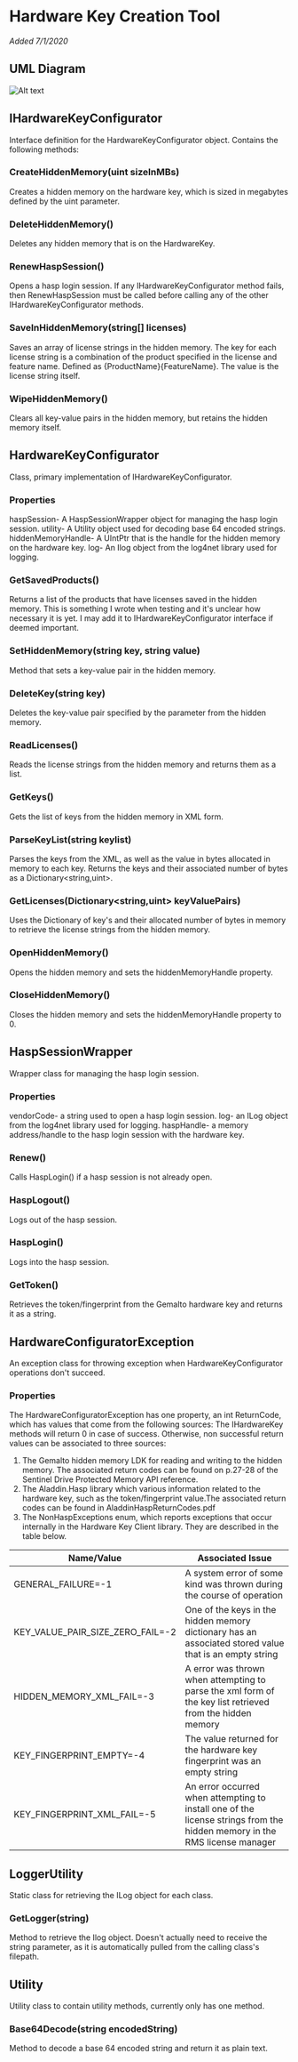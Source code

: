 # Hardware Key Creation Tool
*Added 7/1/2020*

## UML Diagram
![Alt text](./Images/HardwareKeyCreationTool.png)

## IHardwareKeyConfigurator

Interface definition for the HardwareKeyConfigurator object.
Contains the following methods:

### CreateHiddenMemory(uint sizeInMBs)
Creates a hidden memory on the hardware key, which is sized in megabytes defined by the uint parameter.

### DeleteHiddenMemory()
Deletes any hidden memory that is on the HardwareKey.

### RenewHaspSession()
Opens a hasp login session. If any IHardwareKeyConfigurator method fails, then RenewHaspSession must be called before calling any of the other IHardwareKeyConfigurator methods.

### SaveInHiddenMemory(string[] licenses)
Saves an array of license strings in the hidden memory. The key for each license string is a combination of the product specified in the license and feature name. Defined as {ProductName}{FeatureName}. The value is the license string itself.

### WipeHiddenMemory()
Clears all key-value pairs in the hidden memory, but retains the hidden memory itself.

## HardwareKeyConfigurator
Class, primary implementation of IHardwareKeyConfigurator.

### Properties
haspSession- A HaspSessionWrapper object for managing the hasp login session.
utility- A Utility object used for decoding base 64 encoded strings.
hiddenMemoryHandle- A UIntPtr that is the handle for the hidden memory on the hardware key.
log- An Ilog object from the log4net library used for logging.

### GetSavedProducts()
Returns a list of the products that have licenses saved in the hidden memory. This is something I wrote when testing and it's unclear how necessary it is yet. I may add it to IHardwareKeyConfigurator interface if deemed important.

### SetHiddenMemory(string key, string value)
Method that sets a key-value pair in the hidden memory.

### DeleteKey(string key)
Deletes the key-value pair specified by the parameter from the hidden memory.

### ReadLicenses()
Reads the license strings from the hidden memory and returns them as a list.

### GetKeys()
Gets the list of keys from the hidden memory in XML form.

### ParseKeyList(string keylist)
Parses the keys from the XML, as well as the value in bytes allocated in memory to each key. Returns the keys and their associated number of bytes as a Dictionary<string,uint>.

### GetLicenses(Dictionary<string,uint> keyValuePairs)
Uses the Dictionary of key's and their allocated number of bytes in memory to retrieve the license strings from the hidden memory.

### OpenHiddenMemory()
Opens the hidden memory and sets the hiddenMemoryHandle property.

### CloseHiddenMemory()
Closes the hidden memory and sets the hiddenMemoryHandle property to 0.

## HaspSessionWrapper
Wrapper class for managing the hasp login session.

### Properties
vendorCode- a string used to open a hasp login session.
log- an ILog object from the log4net library used for logging.
haspHandle- a memory address/handle to the hasp login session with the hardware key.

### Renew()
Calls HaspLogin() if a hasp session is not already open.

### HaspLogout()
Logs out of the hasp session.

### HaspLogin()
Logs into the hasp session.

### GetToken()
Retrieves the token/fingerprint from the Gemalto hardware key and returns it as a string.

## HardwareConfiguratorException
An exception class for throwing exception when HardwareKeyConfigurator operations don't succeed.

### Properties
The HardwareConfiguratorException has one property, an int ReturnCode, which has values that come from the following sources:
The IHardwareKey methods will return 0 in case of success. Otherwise, non successful return values can be associated to three sources:
1. The Gemalto hidden memory LDK for reading and writing to the hidden memory. The associated return codes can be found on p.27-28 of the Sentinel Drive Protected Memory API reference.
2. The Aladdin.Hasp library which various information related to the hardware key, such as the token/fingerprint value.The associated return codes can be found in AladdinHaspReturnCodes.pdf
3. The NonHaspExceptions enum, which reports exceptions that occur internally in the Hardware Key Client library. They are described in the table below.

| Name/Value | Associated Issue |
|----------|----------------|
| GENERAL_FAILURE=-1 | A system error of some kind was thrown during the course of operation |
| KEY_VALUE_PAIR_SIZE_ZERO_FAIL=-2 | One of the keys in the hidden memory dictionary has an associated stored value that is an empty string |
| HIDDEN_MEMORY_XML_FAIL=-3 | A error was thrown when attempting to parse the xml form of the key list retrieved from the hidden memory |
| KEY_FINGERPRINT_EMPTY=-4 | The value returned for the hardware key fingerprint was an empty string |
| KEY_FINGERPRINT_XML_FAIL=-5 | An error occurred when attempting to install one of the license strings from the hidden memory in the RMS license manager |

## LoggerUtility
Static class for retrieving the ILog object for each class.

### GetLogger(string)
Method to retrieve the Ilog object. Doesn't actually need to receive the string parameter, as it is automatically pulled from the calling class's filepath.

## Utility
Utility class to contain utility methods, currently only has one method.

### Base64Decode(string encodedString)
Method to decode a base 64 encoded string and return it as plain text.
